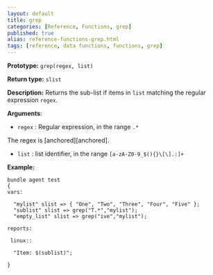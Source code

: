 ```yaml
---
layout: default
title: grep
categories: [Reference, Functions, grep]
published: true
alias: reference-functions-grep.html
tags: [reference, data functions, functions, grep]
---
```


**Prototype:** `grep(regex, list)`

**Return type:** `slist`

**Description:** Returns the sub-list if items  in `list` matching the regular expression `regex`.

**Arguments**:

* `regex` : Regular expression, in the range `.*`

The regex is [anchored][anchored].

* `list` : list identifier, in the range
`[a-zA-Z0-9_$(){}\[\].:]+`

**Example:**

```cf3
bundle agent test
{
vars:

  "mylist" slist => { "One", "Two", "Three", "Four", "Five" };
  "sublist" slist => grep("T.*","mylist");
  "empty_list" slist => grep("ive","mylist");

reports:

 linux::

  "Item: $(sublist)";

}
```
